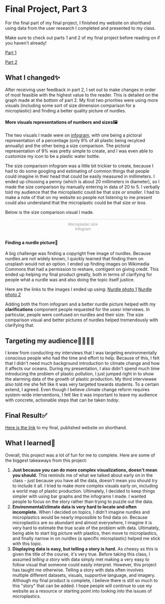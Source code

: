 # Final Project, Part 3
For the final part of my final project, I finished my website on shorthand using data from the user research I completed and presented to my class.

Make sure to check out parts 1 and 2 of my final project before reading on if you haven't already! 

[Part 1](https://megan0422.github.io/Megan-Hussey-Portfolio/finalproject1)

[Part 2](https://megan0422.github.io/Megan-Hussey-Portfolio/finalproject2)

## What I changed✨
After receiving user feedback in part 2, I set out to make changes in order of most feasible with the highest value to the reader. This is detailed on the graph made at the bottom of part 2. My first two priorities were using more visuals (including some sort of size dimension comparison for a microplastic) and finding a better quality picture of nurdles. 

#### More visuals representations of numbers and sizes🖼️
The two visuals I made were on [infogram](https://infogram.com), with one being a pictoral representation of a percentage (only 9% of all plastic being recylced annually) and the other being a size comparison. The pictoral representation of 9% was pretty simple to create, and I was even able to customize my icon to be a plastic water bottle. 

The size comparison infogram was a little bit trickier to create, because I had to do some googling and estimating of common things that people could imagine in their head that could be easily measured in millimeters. I ended up choosing a penny (which is about 20 millimeters in diameter), so I made the size comparison by manually entering in data of 20 to 5. I verbally told my audience that the microplastic could be that size *or smaller*. I had to make a note of that on my website so people not listening to me present could also understand that the microplastic could be that size *or less*. 

Below is the size comparison visual I made. 

<div class="infogram-embed" data-id="7a50370b-b674-4403-b87e-225797e63ecd" data-type="interactive" data-title="Microplastic size"></div><script>!function(e,i,n,s){var t="InfogramEmbeds",d=e.getElementsByTagName("script")[0];if(window[t]&&window[t].initialized)window[t].process&&window[t].process();else if(!e.getElementById(n)){var o=e.createElement("script");o.async=1,o.id=n,o.src="https://e.infogram.com/js/dist/embed-loader-min.js",d.parentNode.insertBefore(o,d)}}(document,0,"infogram-async");</script><div style="padding:8px 0;font-family:Arial!important;font-size:13px!important;line-height:15px!important;text-align:center;border-top:1px solid #dadada;margin:0 30px"><a href="https://infogram.com/7a50370b-b674-4403-b87e-225797e63ecd" style="color:#989898!important;text-decoration:none!important;" target="_blank">Microplastic size</a><br><a href="https://infogram.com" style="color:#989898!important;text-decoration:none!important;" target="_blank" rel="nofollow">Infogram</a></div>

#### Finding a nurdle picture🌊
A big challenge was finding a copyright free image of nurdles. Because nurdles are not widely known, I quickly learned that finding them on unsplash would not an option. I ended up finding images on Wikimedia Commons that had a permission to reshare, contigent on giving credit. This ended up helping my final product greatly, both in terms of clarifying for people what a nurdle was and also doing the topic itself justice. 

Here are the links to the images I ended up using: 
[Nurdle photo 1](https://commons.wikimedia.org/wiki/File:Granul%C3%A9s_plastiques_industriels_sur_une_plage_de_la_c%C3%B4te_Aquitaine.JPG)
[Nurdle photo 2](https://commons.wikimedia.org/wiki/Category:Nurdles#/media/File:Nurdles_01_gentlemanrook.jpg)

Adding both the from infogram and a better nurdle picture helped with my **clarifications** component people requested for the usesr interviews. In particular, people were confused on nurdles and their size. The size comparison visual and better pictures of nurdles helped tremendously with clarifying that. 

## Targeting my audience👨‍👩‍👧‍👧
I knew from conducting my interviews that I was targeting environmentally conscious people who had the time and effort to help. Because of this, I felt that I didn't need much background introduction to climate change and how it affects our oceans. During my presentation, I also didn't spend much time introducing the problem of plastic pollution, I just jumped right in to show the alarming data of the growth of plastic production. My third interviewee also told me she felt like it was very targeted towards students. To a certain extend, I agreed. Even though I believe climate change reform requires system-wide interventions, I felt like it was important to leave my audience with concrete, actionable steps that can be taken *today*. 

## Final Result✅
[Here is the link](https://carnegiemellon.shorthandstories.com/microplastics-a-threat-to-us-all/) to my final, published website on shorthand. 

## What I learned🧠
Overall, this project was a lot of fun for me to complete. Here are some of the biggest takeaways from this project: 

1. **Just because you can do more complex visualizations, doesn't mean you should.** This reminds me of what we talked about early on in the class - just because you have all the data, doesn't mean you should try to include it all. I tried to make more complex visuals early on, including a world map of plastic production. Ultimately, I decided to keep things simpler with using bar graphs and the infograms I made. I wanted people to focus on the story rather than trying to puzzle out the data.
2.  **Environmental/climate data is very hard to locate and often incomplete.** When I decided on topics, I didn't imagine nurdles and microplastics would be nearly impossible to find data on. Because microplastics are so abundant and almost everywhere, I imagine it is very hard to estimate the true scale of the problem with data. Ultimately, being able to start big picture with plastics, then move to microplastics, and finally narrow in on nurdles (a specific microplastic) helped me stick with this topic. 
3. **Displaying data is easy, but telling a story is hard.** As cheesy as this is given the title of the course, it's very true. Before taking this class, I assumed *telling a story* with data simply met making a very easy to follow visual that someone could easily interpret. However, this project has taught me otherwise. Telling a story with data often involves multiple different datasets, visuals, supportive language, and imagery. Although my final product is complete, I believe there is still so much to this "story" that can be added. I hope people will continue to use my website as a resource or starting point into looking into the issues of microplastics. 
